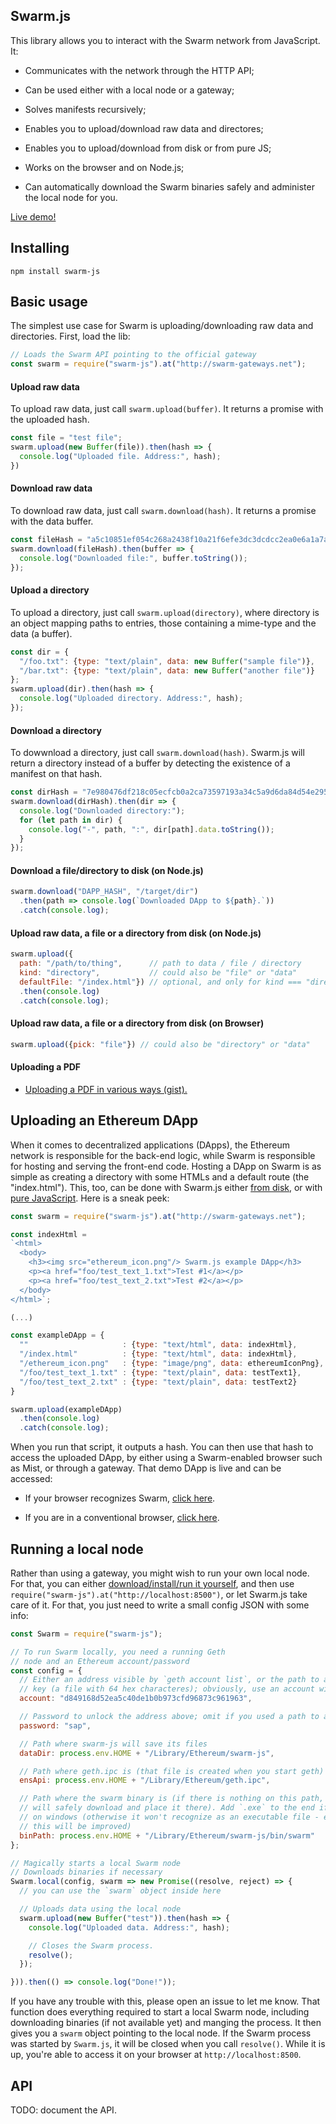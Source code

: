 ## Swarm.js

This library allows you to interact with the Swarm network from JavaScript. It:

- Communicates with the network through the HTTP API;

- Can be used either with a local node or a gateway;

- Solves manifests recursively;

- Enables you to upload/download raw data and directores;

- Enables you to upload/download from disk or from pure JS;

- Works on the browser and on Node.js;

- Can automatically download the Swarm binaries safely and administer the local node for you.

[Live demo!](http://swarm-gateways.net/bzz:/aa9dd4d23e105d0a2e62da38544112468372cd5ad038fbdc9874b1f51b8e76f2/)

## Installing

    npm install swarm-js

## Basic usage

The simplest use case for Swarm is uploading/downloading raw data and directories. First, load the lib:

```javascript
// Loads the Swarm API pointing to the official gateway
const swarm = require("swarm-js").at("http://swarm-gateways.net");
```

#### Upload raw data

To upload raw data, just call `swarm.upload(buffer)`. It returns a promise with the uploaded hash.

```javascript
const file = "test file";
swarm.upload(new Buffer(file)).then(hash => {
  console.log("Uploaded file. Address:", hash);
})
```

#### Download raw data

To download raw data, just call `swarm.download(hash)`. It returns a promise with the data buffer.

```javascript
const fileHash = "a5c10851ef054c268a2438f10a21f6efe3dc3dcdcc2ea0e6a1a7a38bf8c91e23";
swarm.download(fileHash).then(buffer => {
  console.log("Downloaded file:", buffer.toString());
});
```

#### Upload a directory

To upload a directory, just call `swarm.upload(directory)`, where directory is an object mapping paths to entries, those containing a mime-type and the data (a buffer).

```javascript
const dir = {
  "/foo.txt": {type: "text/plain", data: new Buffer("sample file")},
  "/bar.txt": {type: "text/plain", data: new Buffer("another file")}
};
swarm.upload(dir).then(hash => {
  console.log("Uploaded directory. Address:", hash);
});
```

#### Download a directory

To dowwnload a directory, just call `swarm.download(hash)`. Swarm.js will return a directory instead of a buffer by detecting the existence of a manifest on that hash.

```javascript
const dirHash = "7e980476df218c05ecfcb0a2ca73597193a34c5a9d6da84d54e295ecd8e0c641";
swarm.download(dirHash).then(dir => {
  console.log("Downloaded directory:");
  for (let path in dir) {
    console.log("-", path, ":", dir[path].data.toString());
  }
});
```

#### Download a file/directory to disk (on Node.js)

```javascript
swarm.download("DAPP_HASH", "/target/dir")
  .then(path => console.log(`Downloaded DApp to ${path}.`))
  .catch(console.log);
```

#### Upload raw data, a file or a directory from disk (on Node.js)

```javascript
swarm.upload({
  path: "/path/to/thing",      // path to data / file / directory
  kind: "directory",           // could also be "file" or "data"
  defaultFile: "/index.html"}) // optional, and only for kind === "directory"
  .then(console.log)
  .catch(console.log);
```

#### Upload raw data, a file or a directory from disk (on Browser)

```javascript
swarm.upload({pick: "file"}) // could also be "directory" or "data"
```

#### Uploading a PDF

- [Uploading a PDF  in various ways (gist).](https://gist.github.com/MaiaVictor/ae0439de5ca752604675ffa4535e47b4)

## Uploading an Ethereum DApp

When it comes to decentralized applications (DApps), the Ethereum network is responsible for the back-end logic, while Swarm is responsible for hosting and serving the front-end code. Hosting a DApp on Swarm is as simple as creating a directory with some HTMLs and a default route (the "index.html"). This, too, can be done with Swarm.js either [from disk](https://github.com/MaiaVictor/swarm-js/blob/master/examples/dapp_upload_from_disk.js), or with [pure JavaScript](https://github.com/MaiaVictor/swarm-js/blob/master/examples/dapp_upload.js). Here is a sneak peek:

```javascript
const swarm = require("swarm-js").at("http://swarm-gateways.net");

const indexHtml =
`<html>
  <body>
    <h3><img src="ethereum_icon.png"/> Swarm.js example DApp</h3>
    <p><a href="foo/test_text_1.txt">Test #1</a></p>
    <p><a href="foo/test_text_2.txt">Test #2</a></p>
  </body>
</html>`;

(...)

const exampleDApp = {
  ""                     : {type: "text/html", data: indexHtml},
  "/index.html"          : {type: "text/html", data: indexHtml},
  "/ethereum_icon.png"   : {type: "image/png", data: ethereumIconPng},
  "/foo/test_text_1.txt" : {type: "text/plain", data: testText1},
  "/foo/test_text_2.txt" : {type: "text/plain", data: testText2}
}

swarm.upload(exampleDApp)
  .then(console.log)
  .catch(console.log);
```

When you run that script, it outputs a hash. You can then use that hash to access the uploaded DApp, by either using a Swarm-enabled browser such as Mist, or through a gateway. That demo DApp is live and can be accessed:

- If your browser recognizes Swarm, [click here](bzz://379d2791624c3e3719bb28f7bfa362cc9c726ec06482b5800c8e3cefaf2b7bcf/).

- If you are in a conventional browser, [click here](http://swarm-gateways.net/bzz:/379d2791624c3e3719bb28f7bfa362cc9c726ec06482b5800c8e3cefaf2b7bcf/).

## Running a local node

Rather than using a gateway, you might wish to run your own local node. For that, you can either [download/install/run it yourself](http://swarm-guide.readthedocs.io/en/latest/), and then use `require("swarm-js").at("http://localhost:8500")`, or let Swarm.js take care of it. For that, you just need to write a small config JSON with some info: 

```javascript
const Swarm = require("swarm-js");

// To run Swarm locally, you need a running Geth
// node and an Ethereum account/password
const config = {
  // Either an address visible by `geth account list`, or the path to a private
  // key (a file with 64 hex characteres); obviously, use an account without eth!
  account: "d849168d52ea5c40de1b0b973cfd96873c961963",

  // Password to unlock the address above; omit if you used a path to a key
  password: "sap",

  // Path where swarm-js will save its files
  dataDir: process.env.HOME + "/Library/Ethereum/swarm-js",

  // Path where geth.ipc is (that file is created when you start geth)
  ensApi: process.env.HOME + "/Library/Ethereum/geth.ipc",

  // Path where the swarm binary is (if there is nothing on this path, swarm-js
  // will safely download and place it there). Add `.exe` to the end if you're
  // on windows (otherwise it won't recognize as an executable file - eventually
  // this will be improved)
  binPath: process.env.HOME + "/Library/Ethereum/swarm-js/bin/swarm"
};

// Magically starts a local Swarm node
// Downloads binaries if necessary
Swarm.local(config, swarm => new Promise((resolve, reject) => {
  // you can use the `swarm` object inside here

  // Uploads data using the local node
  swarm.upload(new Buffer("test")).then(hash => {
    console.log("Uploaded data. Address:", hash);

    // Closes the Swarm process.
    resolve();
  });

})).then(() => console.log("Done!"));
```

If you have any trouble with this, please open an issue to let me know. That function does everything required to start a local Swarm node, including downloading binaries (if not available yet) and manging the process. It then gives you a `swarm` object pointing to the local node. If the Swarm process was started by `Swarm.js`, it will be closed when you call `resolve()`. While it is up, you're able to access it on your browser at `http://localhost:8500`.

## API

TODO: document the API.

